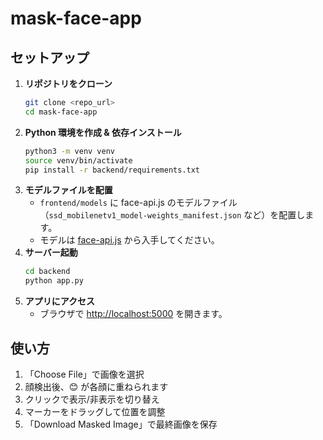 # mask-face-app

## セットアップ

1. **リポジトリをクローン**
   ```bash
   git clone <repo_url>
   cd mask-face-app
   ```
2. **Python 環境を作成 & 依存インストール**
   ```bash
   python3 -m venv venv
   source venv/bin/activate
   pip install -r backend/requirements.txt
   ```
3. **モデルファイルを配置**
   - `frontend/models` に face-api.js のモデルファイル（`ssd_mobilenetv1_model-weights_manifest.json` など）を配置します。
   - モデルは [face-api.js](https://github.com/justadudewhohacks/face-api.js/) から入手してください。
4. **サーバー起動**
   ```bash
   cd backend
   python app.py
   ```
5. **アプリにアクセス**
   - ブラウザで [http://localhost:5000](http://localhost:5000) を開きます。

## 使い方

1. 「Choose File」で画像を選択
2. 顔検出後、😊 が各顔に重ねられます
3. クリックで表示/非表示を切り替え
4. マーカーをドラッグして位置を調整
5. 「Download Masked Image」で最終画像を保存
